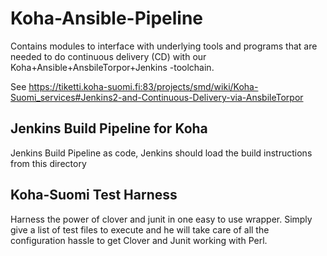 # Koha-Ansible-Pipeline

Contains modules to interface with underlying tools and programs that are needed
to do continuous delivery (CD) with our Koha+Ansible+AnsbileTorpor+Jenkins -toolchain.

See
https://tiketti.koha-suomi.fi:83/projects/smd/wiki/Koha-Suomi_services#Jenkins2-and-Continuous-Delivery-via-AnsbileTorpor

## Jenkins Build Pipeline for Koha

Jenkins Build Pipeline as code, Jenkins should load the build instructions from this directory

## Koha-Suomi Test Harness

Harness the power of clover and junit in one easy to use wrapper.
Simply give a list of test files to execute and he will take care of all the configuration hassle to get Clover and Junit
working with Perl.

